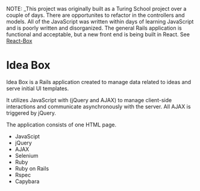 NOTE: _This project was originally built as a Turing School project over a couple of days. There are opportunites to refactor in the controllers and models. All of the JavaScript was written within days of learning JavaScript and is poorly written and disorganized. The general Rails application is functional and acceptable, but a new front end is being built in React. See [React-Box](https://github.com/kbs5280/react-box)

# Idea Box  

Idea Box is a Rails application created to manage data related to ideas and serve initial UI templates. 

It utilizes JavaScript with (jQuery and AJAX) to manage client-side interactions and communicate asynchronously with the server. All AJAX is triggered by jQuery.

The application consists of one HTML page.

* JavaScipt
* jQuery
* AJAX
* Selenium
* Ruby
* Ruby on Rails
* Rspec
* Capybara
